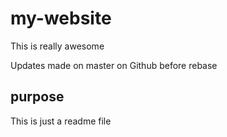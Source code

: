 # my-website

This is really awesome

Updates made on master on Github before rebase


## purpose

This is just a readme file
